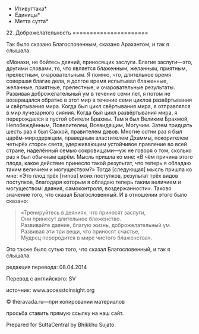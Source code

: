 * Итивуттака*
* Единицы*
* Метта сутта*

22\. Доброжелательность
\=\=\=\=\=\=\=\=\=\=\=\=\=\=\=\=\=\=\=\=\=\=

Так было сказано Благословенным, сказано Арахантом, и так я слышала:

«Монахи, не бойтесь деяний, приносящих заслуги\. Благие заслуги—это, другими словами, то, что является блаженным, желанным, приятным, прелестным, очаровательным\. Я помню, что, длительное время совершая благие дела, я долгое время испытывал блаженные, желанные, приятные, прелестные, и очаровательные результаты\. Развивая доброжелательный ум в течение семи лет, я потом не возвращался обратно в этот мир в течение семи циклов развёртывания и свёртывания мира\. Когда был цикл свёртывания мира, я отправлялся в мир лучезарного сияния\. Когда был цикл развёртывания мира, я перерождался в пустой обители Брахмы\. Там я был Великим Брахмой, Непобеждённым, Повелителем, Всевидящим, Могучим\. Затем тридцать шесть раз я был Саккой, правителем дэвов\. Многие сотни раз я был царём\-миродержцем, праведным властителем Дхаммы, покорителем четырёх сторон света, удерживающим устойчивое правление во всей стране, наделённый семью сокровищами—уж не говоря о том, сколько раз я был обычным царём\. Мысль пришла ко мне: «В чём причина этого плода, какое действие принесло такой результат, что теперь я обладаю таким величием и могуществом?» Тогда \[следующая\] мысль пришла ко мне: «Это плод трёх \[типов\] моих поступков, результат трёх видов поступков, благодаря которым я обладаю теперь таким величием и могуществом: даяния, самоконтроля, воздержанности»\. Таково значение того, что сказал Благословенный\. И в отношении этого было сказано:

> «Тренируйтесь в деяниях, что приносят заслуги,  
> Они принесут длительное блаженство\.  
> Развивайте даяние, благую жизнь, доброжелательный ум\.  
> Развивая эти три вещи, что приносят счастье,  
> Мудрец переродится в мире чистого блаженства»\.

Это также было сутью того, что сказал Благословенный, и так я слышала\.

редакция перевода: 08\.04\.2014

Перевод с английского: SV

источник: www\.accesstoinsight\.org

© theravada\.ru—при копировании материалов

просьба ставить прямую ссылку на наш сайт\.

Prepared for SuttaCentral by Bhikkhu Sujato\.